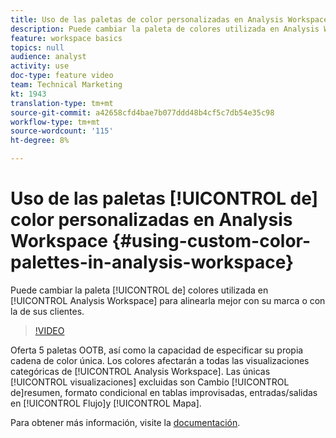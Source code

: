 ```yaml
---
title: Uso de las paletas de color personalizadas en Analysis Workspace
description: Puede cambiar la paleta de colores utilizada en Analysis Workspace para alinearla mejor con su marca o con la de sus clientes.
feature: workspace basics
topics: null
audience: analyst
activity: use
doc-type: feature video
team: Technical Marketing
kt: 1943
translation-type: tm+mt
source-git-commit: a42658cfd4bae7b077ddd48b4cf5c7db54e35c98
workflow-type: tm+mt
source-wordcount: '115'
ht-degree: 8%

---
```



# Uso de las paletas [!UICONTROL de] color personalizadas en Analysis Workspace {#using-custom-color-palettes-in-analysis-workspace}

Puede cambiar la paleta [!UICONTROL de] colores utilizada en [!UICONTROL Analysis Workspace] para alinearla mejor con su marca o con la de sus clientes.

>[!VIDEO](https://video.tv.adobe.com/v/23876/?quality=12)

Oferta 5 paletas OOTB, así como la capacidad de especificar su propia cadena de color única. Los colores afectarán a todas las visualizaciones categóricas de [!UICONTROL Analysis Workspace]. Las únicas [!UICONTROL visualizaciones] excluidas son Cambio [!UICONTROL de]resumen, formato condicional en tablas improvisadas, entradas/salidas en [!UICONTROL Flujo]y [!UICONTROL Mapa].

Para obtener más información, visite la [documentación](https://marketing.adobe.com/resources/help/es_ES/analytics/analysis-workspace/color_palettes.html).
